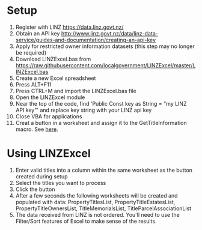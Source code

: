 Setup 
=====
1. Register with LINZ https://data.linz.govt.nz/
2. Obtain an API key http://www.linz.govt.nz/data/linz-data-service/guides-and-documentation/creating-an-api-key
3. Apply for restricted owner information datasets (this step may no longer be required)
4. Download LINZExcel.bas from https://raw.githubusercontent.com/localgovernment/LINZExcel/master/LINZExcel.bas
5. Create a new Excel spreadsheet 
6. Press ALT+F11
7. Press CTRL+M and import the LINZExcel.bas file
8. Open the LINZExcel module
9. Near the top of the code, find 'Public Const key as String = "my LINZ API key"' and replace key string with your LINZ api key
10. Close VBA for applications 
11. Creat a button in a worksheet and assign it to the GetTitleInformation macro.  See [here](https://support.office.com/en-us/article/Add-a-button-and-assign-a-macro-to-it-in-a-worksheet-d58edd7d-cb04-4964-bead-9c72c843a283?CorrelationId=d44b2204-cdf2-4e1a-98e0-9dfed6cb47f7&ui=en-US&rs=en-US&ad=US&ocmsassetID=HP010236676#bmadd_or_edit_a_button__forms_toolbar_).

Using LINZExcel
===============
1. Enter valid titles into a column within the same worksheet as the button created during setup
2. Select the titles you want to process
3. Click the button
4. After a few seconds the following worksheets will be created and populated with data: PropertyTitlesList, PropertyTitleEstatesList, PropertyTitleOwnersList, TitleMemorialsList, TitleParcelAssociationList
5. The data received from LINZ is not ordered.  You'll need to use the Filter/Sort features of Excel to make sense of the results.
